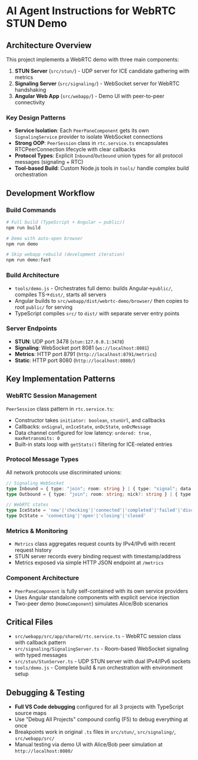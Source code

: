 # AI Agent Instructions for WebRTC STUN Demo

## Architecture Overview
This project implements a WebRTC demo with three main components:
1. **STUN Server** (`src/stun/`) - UDP server for ICE candidate gathering with metrics
2. **Signaling Server** (`src/signaling/`) - WebSocket server for WebRTC handshaking
3. **Angular Web App** (`src/webapp/`) - Demo UI with peer-to-peer connectivity

### Key Design Patterns
- **Service Isolation**: Each `PeerPaneComponent` gets its own `SignalingService` provider to isolate WebSocket connections
- **Strong OOP**: `PeerSession` class in `rtc.service.ts` encapsulates RTCPeerConnection lifecycle with clear callbacks
- **Protocol Types**: Explicit `Inbound`/`Outbound` union types for all protocol messages (signaling + RTC)
- **Tool-based Build**: Custom Node.js tools in `tools/` handle complex build orchestration

## Development Workflow

### Build Commands
```bash
# Full build (TypeScript + Angular → public/)
npm run build

# Demo with auto-open browser
npm run demo

# Skip webapp rebuild (development iteration)
npm run demo:fast
```

### Build Architecture
- `tools/demo.js` - Orchestrates full demo: builds Angular→`public/`, compiles TS→`dist/`, starts all servers
- Angular builds to `src/webapp/dist/webrtc-demo/browser/` then copies to root `public/` for serving
- TypeScript compiles `src/` to `dist/` with separate server entry points

### Server Endpoints
- **STUN**: UDP port 3478 (`stun:127.0.0.1:3478`)
- **Signaling**: WebSocket port 8081 (`ws://localhost:8081`)
- **Metrics**: HTTP port 8791 (`http://localhost:8791/metrics`)
- **Static**: HTTP port 8080 (`http://localhost:8080/`)

## Key Implementation Patterns

### WebRTC Session Management
`PeerSession` class pattern in `rtc.service.ts`:
- Constructor takes `initiator: boolean`, `stunUrl`, and callbacks
- Callbacks: `onSignal`, `onIceState`, `onDcState`, `onDcMessage`
- Data channel configured for low latency: `ordered: true, maxRetransmits: 0`
- Built-in stats loop with `getStats()` filtering for ICE-related entries

### Protocol Message Types
All network protocols use discriminated unions:
```typescript
// Signaling WebSocket
type Inbound = { type: "join"; room: string } | { type: "signal"; data: any; from: string }
type Outbound = { type: "join"; room: string; nick?: string } | { type: "signal"; data: any; to?: string }

// WebRTC states
type IceState = 'new'|'checking'|'connected'|'completed'|'failed'|'disconnected'|'closed'
type DcState = 'connecting'|'open'|'closing'|'closed'
```

### Metrics & Monitoring
- `Metrics` class aggregates request counts by IPv4/IPv6 with recent request history
- STUN server records every binding request with timestamp/address
- Metrics exposed via simple HTTP JSON endpoint at `/metrics`

### Component Architecture
- `PeerPaneComponent` is fully self-contained with its own service providers
- Uses Angular standalone components with explicit service injection
- Two-peer demo (`HomeComponent`) simulates Alice/Bob scenarios

## Critical Files
- `src/webapp/src/app/shared/rtc.service.ts` - WebRTC session class with callback pattern
- `src/signaling/SignalingServer.ts` - Room-based WebSocket signaling with typed messages
- `src/stun/StunServer.ts` - UDP STUN server with dual IPv4/IPv6 sockets
- `tools/demo.js` - Complete build & run orchestration with environment setup

## Debugging & Testing
- **Full VS Code debugging** configured for all 3 projects with TypeScript source maps
- Use "Debug All Projects" compound config (F5) to debug everything at once
- Breakpoints work in original `.ts` files in `src/stun/`, `src/signaling/`, `src/webapp/src/`
- Manual testing via demo UI with Alice/Bob peer simulation at `http://localhost:8080/`